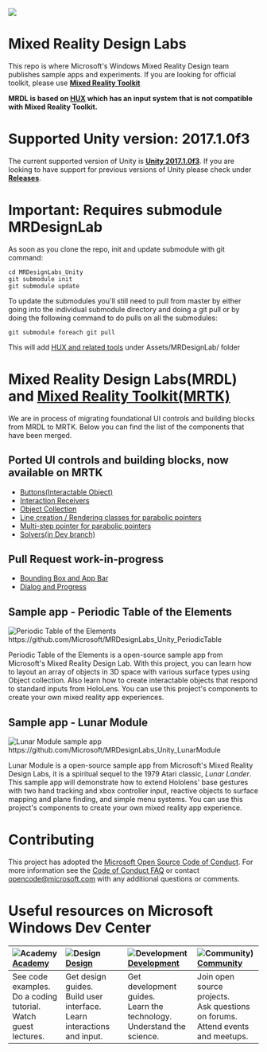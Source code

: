 ![](External/ReadMeImages/MRDL_Logo_Rev.png)

# Mixed Reality Design Labs
This repo is where Microsoft's Windows Mixed Reality Design team publishes sample apps and experiments. If you are looking for official toolkit, please use **[Mixed Reality Toolkit](https://github.com/Microsoft/MixedRealityToolkit-Unity)**

**MRDL is based on [HUX](https://github.com/Microsoft/MRDesignLabs_Unity_Tools) which has an input system that is not compatible with Mixed Reality Toolkit.**

# Supported Unity version: 2017.1.0f3
The current supported version of Unity is [**Unity 2017.1.0f3**](https://unity3d.com/get-unity/download?thank-you=update&download_nid=47505&os=Win).  If you are looking to have support for previous versions of Unity please check under **[Releases](https://github.com/Microsoft/MRDesignLabs_Unity/releases)**.

# Important: Requires submodule MRDesignLab
As soon as you clone the repo, init and update submodule with git command:
```
cd MRDesignLabs_Unity
git submodule init
git submodule update
```

To update the submodules you'll still need to pull from master by either going into the individual submodule directory and doing a git pull or by doing the following command to do pulls on all the submodules:
```
git submodule foreach git pull
```

This will add [HUX and related tools](https://github.com/Microsoft/MRDesignLabs_Unity_tools) under Assets/MRDesignLab/ folder

# Mixed Reality Design Labs(MRDL) and [Mixed Reality Toolkit(MRTK)](https://github.com/Microsoft/MixedRealityToolkit-Unity)
We are in process of migrating foundational UI controls and building blocks from MRDL to MRTK. Below you can find the list of the components that have been merged.  

## Ported UI controls and building blocks, now available on MRTK
- [Buttons(Interactable Object)](https://github.com/Microsoft/MixedRealityToolkit-Unity/blob/master/Assets/HoloToolkit-Examples/UX/Readme/README_InteractableObjectExample.md)  
- [Interaction Receivers](https://github.com/Microsoft/MixedRealityToolkit-Unity/blob/master/Assets/HoloToolkit-Examples/UX/Readme/README_InteractableObjectExample.md)
- [Object Collection](https://github.com/Microsoft/MixedRealityToolkit-Unity/blob/master/Assets/HoloToolkit-Examples/UX/Readme/README_ObjectCollection.md)
- [Line creation / Rendering classes for parabolic pointers](https://github.com/Microsoft/MixedRealityToolkit-Unity/pull/1305)
- [Multi-step pointer for parabolic pointers](https://github.com/Microsoft/MixedRealityToolkit-Unity/pull/1332)
- [Solvers(in Dev branch)](https://github.com/Microsoft/MixedRealityToolkit-Unity/tree/Dev_Working_Branch/Assets/MixedRealityToolkit/Utilities/Scripts/Solvers)

## Pull Request work-in-progress
- [Bounding Box and App Bar](https://github.com/Microsoft/MixedRealityToolkit-Unity/pull/1785)
- [Dialog and Progress](https://github.com/Microsoft/MixedRealityToolkit-Unity/pull/1718)

## Sample app - Periodic Table of the Elements ##
<img src="https://github.com/Microsoft/MRDesignLabs_Unity_PeriodicTable/blob/master/External/ReadMeImages/PeriodicTable_Hero.jpg" alt="Periodic Table of the Elements">
https://github.com/Microsoft/MRDesignLabs_Unity_PeriodicTable

Periodic Table of the Elements is a open-source sample app from Microsoft's Mixed Reality Design Lab. With this project, you can learn how to layout an array of objects in 3D space with various surface types using Object collection. Also learn how to create interactable objects that respond to standard inputs from HoloLens. You can use this project's components to create your own mixed reality app experiences.

## Sample app - Lunar Module ##
<img src="https://github.com/Microsoft/MRDesignLabs_Unity_LunarModule/blob/master/External/ReadMeImages/LM_hero.jpg" alt="Lunar Module sample app">
https://github.com/Microsoft/MRDesignLabs_Unity_LunarModule

Lunar Module is a open-source sample app from Microsoft's Mixed Reality Design Labs, it is a spiritual sequel to the 1979 Atari classic, *Lunar Lander*. This sample app will demonstrate how to extend Hololens' base gestures with two hand tracking and xbox controller input, reactive objects to surface mapping and plane finding, and simple menu systems. You can use this project's components to create your own mixed reality app experience. 


# Contributing

This project has adopted the [Microsoft Open Source Code of Conduct](https://opensource.microsoft.com/codeofconduct/). For more information see the [Code of Conduct FAQ](https://opensource.microsoft.com/codeofconduct/faq/) or contact [opencode@microsoft.com](mailto:opencode@microsoft.com) with any additional questions or comments.

# Useful resources on Microsoft Windows Dev Center
| ![Academy](https://github.com/Microsoft/MixedRealityToolkit-Unity/blob/master/External/ReadMeImages/icon_academy.png) [Academy](https://developer.microsoft.com/en-us/windows/mixed-reality/academy)| ![Design](https://github.com/Microsoft/MixedRealityToolkit-Unity/blob/master/External/ReadMeImages/icon_design.png) [Design](https://developer.microsoft.com/en-us/windows/mixed-reality/design)| ![Development](https://github.com/Microsoft/MixedRealityToolkit-Unity/blob/master/External/ReadMeImages/icon_development.png) [Development](https://developer.microsoft.com/en-us/windows/mixed-reality/development)| ![Community)](https://github.com/Microsoft/MixedRealityToolkit-Unity/blob/master/External/ReadMeImages/icon_community.png) [Community](https://developer.microsoft.com/en-us/windows/mixed-reality/community)|
| :--------------------- | :----------------- | :------------------ | :------------------------ |
| See code examples.<br/> Do a coding tutorial.<br/> Watch guest lectures.          | Get design guides.<br/> Build user interface.<br/> Learn interactions and input.     | Get development guides.<br/> Learn the technology.<br/> Understand the science.       | Join open source projects.<br/> Ask questions on forums.<br/> Attend events and meetups. |

